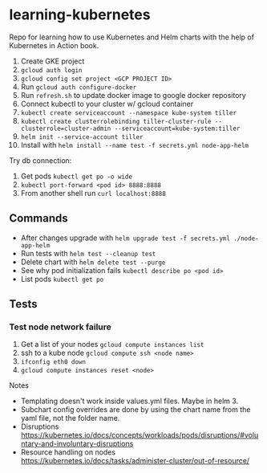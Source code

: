 # learning-kubernetes

Repo for learning how to use Kubernetes and Helm charts with the help of Kubernetes in Action book.

1. Create GKE project
1. `gcloud auth login`
1. `gcloud config set project <GCP PROJECT ID>`
1. Run `gcloud auth configure-docker`
1. Run `refresh.sh` to update docker image to google docker repository
1. Connect kubectl to your cluster w/ gcloud container
1. `kubectl create serviceaccount --namespace kube-system tiller`
1. `kubectl create clusterrolebinding tiller-cluster-rule --clusterrole=cluster-admin --serviceaccount=kube-system:tiller`
1. `helm init --service-account tiller`
1. Install with `helm install --name test -f secrets.yml node-app-helm`

Try db connection:

1. Get pods `kubectl get po -o wide`
1. `kubectl port-forward <pod id> 8888:8888`
1. From another shell run `curl localhost:8888`

## Commands 

- After changes upgrade with `helm upgrade test -f secrets.yml ./node-app-helm` 
- Run tests with `helm test --cleanup test` 
- Delete chart with `helm delete test --purge` 
- See why pod initialization fails `kubectl describe po <pod id>` 
- List pods `kubectl get po` 

## Tests

### Test node network failure

1. Get a list of your nodes `gcloud compute instances list`
1. ssh to a kube node `gcloud compute ssh <node name>` 
1. `ifconfig eth0 down`
1. `gcloud compute instances reset <node>`

Notes

- Templating doesn't work inside values.yml files. Maybe in helm 3.
- Subchart config overrides are done by using the chart name from the yaml file, not the folder name.
- Disruptions https://kubernetes.io/docs/concepts/workloads/pods/disruptions/#voluntary-and-involuntary-disruptions
- Resource handling on nodes https://kubernetes.io/docs/tasks/administer-cluster/out-of-resource/